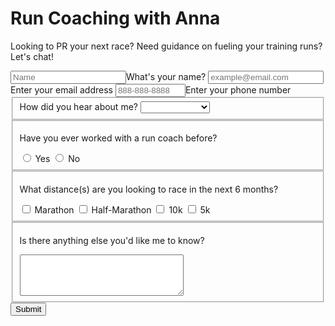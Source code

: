 
<!DOCTYPE html>
<html lang="en">
<head>
  <meta charset="utf-8">
  <link rel="stylesheet" a href="styles.css">
  <title>Registration Form</title>
  </head>
  <h1 id="title"> Run Coaching with Anna</h1>
<body>
  <p id="description">Looking to PR your next race? Need guidance on fueling your training runs? Let's chat!</p>
  <form id="survey-form">
    <label id="name-label">
    <input id="name" type="text" placeholder="Name" required >What's your name?
    <label id="email-label">
    <input
    id="email" type="email" placeholder="example@email.com" required >Enter your email address
    <label id= "number-label">
    <input id="number" type="number" min="0" max="100000000"
    placeholder="888-888-8888" >Enter your phone number
<fieldset>How did you hear about me?
  <select id="dropdown"> 
    <option value="">
    <option value="Instagram">Instagram
      <option value="Facebook">Facebook
        <option value="Google Search">Google Search
  <option value="Other">Other
</select>
</fieldset>
<fieldset>
<p>Have you ever worked with a run coach before?</p>
  <input type="radio"  name="yesno" value="Y">
  <label for="Yes">Yes </label>
  <input type="radio"
  name="yesno"
  value="N">
  <label for="No">No</label>
  </fieldset>
  <fieldset>
    <p>What distance(s) are you looking to race in the next 6 months?</p>
    <input type="checkbox"
    name="distance" value="marathon">
    <label for="marathon">Marathon</label>
    <input type="checkbox" name="distance" value="half-marathon"> 
    <label for="half-marathon">Half-Marathon</label>
    <input type="checkbox"
    name="distance" value="10k">
    <Label for="10k">10k</label>
    <input type="checkbox" name="distance" value="5k">
    <label for="5k">5k</label>
    </fieldset>
    <fieldset>
      <p>Is there anything else you'd like me to know?</p>
      <textarea rows="4" cols="30"></textarea>
      </fieldset>
      <button id="submit" type="submit">
        <label for="submit">Submit</label>
  
